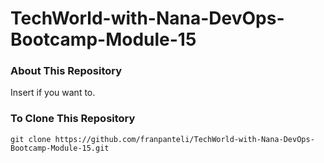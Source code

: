 # TechWorld-with-Nana-DevOps-Bootcamp-Module-15
### About This Repository
Insert if you want to.

### To Clone This Repository
```
git clone https://github.com/franpanteli/TechWorld-with-Nana-DevOps-Bootcamp-Module-15.git
